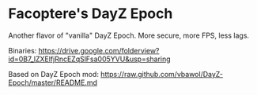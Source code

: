 **Facoptere's DayZ Epoch**
================

Another flavor of "vanilla" DayZ Epoch. More secure, more FPS, less lags.

Binaries: https://drive.google.com/folderview?id=0B7_lZXElfjRncEZqSlFsa005YVU&usp=sharing

Based on DayZ Epoch mod: https://raw.github.com/vbawol/DayZ-Epoch/master/README.md

